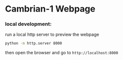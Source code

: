 # Cambrian-1 Webpage

### local development:
run a local http server to preview the webpage
```bash
python -m http.server 8000
```
then open the browser and go to `http://localhost:8000`
